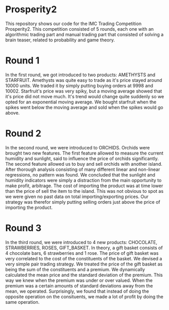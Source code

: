 # Prosperity2
This repository shows our code for the IMC Trading Competition Prosperity2. This competition consisted of 5 rounds, each one with an algorithmic trading part and manual trading part that consisted of solving a brain teaser, related to probability and game theory.

# Round 1
In the first round, we got introduced to two products: AMETHYSTS and STARFRUIT. Amethysts was quite easy to trade as it's price stayed around 10000 units. We traded it by simply putting buying orders at 9998 and 10002. Starfruit's price was very spiky, but a moving average showed that it's price did not move much. It's trend would change quite suddenly so we opted for an exponential moving average. We bought starfruit when the spikes went below the moving average and sold when the spikes would go above.

# Round 2
In the second round, we were introduced to ORCHIDS. Orchids were brought two new features. The first feature allowed to measure the current humidity and sunlight, said to influence the price of orchids significantly. The second feature allowed us to buy and sell orchids with another island. After thorough analysis consisting of many different linear and non-linear regressions, no pattern was found. We concluded that the sunlight and humidity indicators were simply a distraction from the main opportunity to make profit, arbitrage. The cost of importing the product was at time lower than the price of sell the item to the island. This was not obvious to spot as we were given no past data on total importing/exporting prices. Our strategy was therefor simply putting selling orders just above the price of importing the product.

# Round 3
In the third round, we were introduced to 4 new products: CHOCOLATE, STRAWBERRIES, ROSES, GIFT_BASKET. In theory, a gift basket consists of 4 chocolate bars, 6 strawberries and 1 rose. The price of gift basket was very correlated to the cost of the constituents of the basket. We devised a very simple pair trading strategy. We treated the price of the gift basket as being the sum of the constituents and a premium. We dynamically calculated the mean price and the standard deviation of the premium. This way we knew when the premium was under or over valued. When the premium was a certain amounts of standard deviations away from the mean, we operated. Surprisingly, we found that instead of doing the opposite operation on the consituents, we made a lot of profit by doing the same operation.
